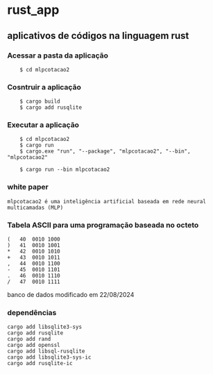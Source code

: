 # rust_app
## aplicativos de códigos na linguagem rust

### **Acessar a pasta da aplicação**
```
	$ cd mlpcotacao2
```
### **Cosntruir a aplicação**
```
	$ cargo build
	$ cargo add rusqlite
```
### **Executar a aplicação**
```
	$ cd mlpcotacao2
	$ cargo run
	$ cargo.exe "run", "--package", "mlpcotacao2", "--bin", "mlpcotacao2"
 
	$ cargo run --bin mlpcotacao2
```

### white paper

```
mlpcotacao2 é uma inteligência artificial baseada em rede neural multicamadas (MLP)
```


### Tabela ASCII para uma programação baseada no octeto
```
(	40	0010 1000
)	41	0010 1001
*	42	0010 1010
+	43	0010 1011
,	44	0010 1100
-	45	0010 1101
.	46	0010 1110
/	47	0010 1111
```

banco de dados modificado em 22/08/2024

### dependências
```
cargo add libsqlite3-sys
cargo add rusqlite
cargo add rand
cargo add openssl
cargo add libsql-rusqlite
cargo add libsqlite3-sys-ic
cargo add rusqlite-ic
```